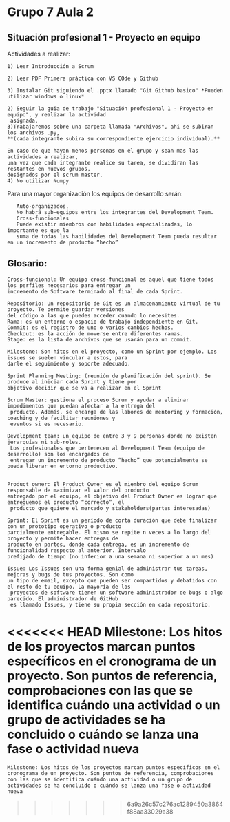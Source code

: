 # Grupo 7 Aula 2

##  Situación profesional 1 - Proyecto en equipo

 Actividades a realizar:

    1) Leer Introducción a Scrum

    2) Leer PDF Primera práctica con VS COde y Github
    
    3) Instalar Git siguiendo el .pptx llamado "Git Github basico" *Pueden utilizar windows o linux*

    2) Seguir la guia de trabajo "Situación profesional 1 - Proyecto en equipo", y realizar la actividad
     asignada.
    3)Trabajaremos sobre una carpeta llamada "Archivos", ahi se subiran los archivos .py,  
    **(cada integrante subira su correspondiente ejercicio individual).**

    En caso de que hayan menos personas en el grupo y sean mas las actividades a realizar,
    una vez que cada integrante realice su tarea, se dividiran las restantes en nuevos grupos,
    designados por el scrum master.
    4) No utilizar Numpy

Para una mayor organización los equipos de desarrollo serán: 


       Auto-organizados.
       No habrá sub-equipos entre los integrantes del Development Team.
       Cross-funcionales
       Puede existir miembros con habilidades especializadas, lo importante es que la 
       suma de todas las habilidades del Development Team pueda resultar en un incremento de producto “hecho”

 ## Glosario:

    Cross-funcional: Un equipo cross-funcional es aquel que tiene todos los perfiles necesarios para entregar un 
    incremento de Software terminado al final de cada Sprint.

    Repositorio: Un repositorio de Git es un almacenamiento virtual de tu proyecto. Te permite guardar versiones 
    del código a las que puedes acceder cuando lo necesites.
    Rama: es un entorno o espacio de trabajo independiente en Git.
    Commit: es el registro de uno o varios cambios hechos.
    Checkout: es la acción de moverse entre diferentes ramas.
    Stage: es la lista de archivos que se usarán para un commit.

    Milestone: Son hitos en el proyecto, como un Sprint por ejemplo. Los issues se suelen vincular a estos, para 
    darle el seguimiento y soporte adecuado.

    Sprint Planning Meeting: (reunión de planificación del sprint). Se produce al iniciar cada Sprint y tiene por 
    objetivo decidir que se va a realizar en el Sprint

    Scrum Master: gestiona el proceso Scrum y ayudar a eliminar impedimentos que puedan afectar a la entrega del
     producto. Además, se encarga de las labores de mentoring y formación, coaching y de facilitar reuniones y 
     eventos si es necesario.

    Development team: un equipo de entre 3 y 9 personas donde no existen jerarquías ni sub-roles.
     Los profesionales que pertenecen al Development Team (equipo de desarrollo) son los encargados de 
     entregar un incremento de producto “hecho” que potencialmente se pueda liberar en entorno productivo. 
   

    Product owner: El Product Owner es el miembro del equipo Scrum responsable de maximizar el valor del producto 
    entregado por el equipo, el objetivo del Product Owner es lograr que entreguemos el producto “correcto”, el
     producto que quiere el mercado y stakeholders(partes interesadas)
    
    Sprint: El Sprint es un período de corta duración que debe finalizar con un prototipo operativo o producto 
    parcialmente entregable. El mismo se repite n veces a lo largo del proyecto y permite hacer entregas de 
    producto en partes, donde cada entrega, es un incremento de funcionalidad respecto al anterior. Intervalo 
    prefijado de tiempo (no inferior a una semana ni superior a un mes)

    Issue: Los Issues son una forma genial de administrar tus tareas, mejoras y bugs de tus proyectos. Son como
    un tipo de email, excepto que pueden ser compartidos y debatidos con el resto de tu equipo. La mayoría de los
     proyectos de software tienen un software administrador de bugs o algo parecido. El administrador de GitHub 
     es llamado Issues, y tiene su propia sección en cada repositorio.

<<<<<<< HEAD
    Milestone: Los hitos de los proyectos marcan puntos específicos en el cronograma de un proyecto. Son puntos
     de referencia, comprobaciones con las que se identifica cuándo una actividad o un grupo de actividades se
      ha concluido o cuándo se lanza una fase o actividad nueva
=======
    Milestone: Los hitos de los proyectos marcan puntos específicos en el cronograma de un proyecto. Son puntos de referencia, comprobaciones con las que se identifica cuándo una actividad o un grupo de actividades se ha concluido o cuándo se lanza una fase o actividad nueva
>>>>>>> 6a9a26c57c276ac1289450a3864f88aa33029a38
